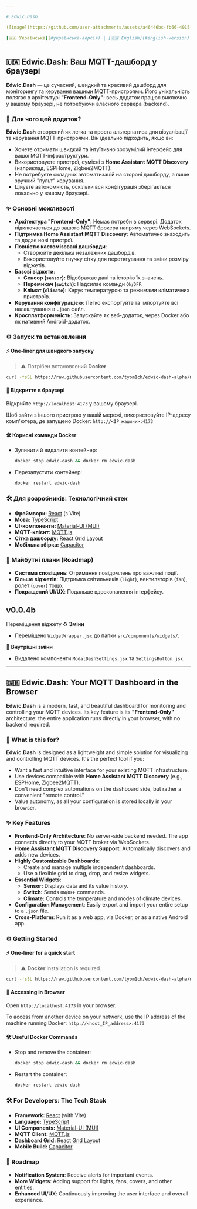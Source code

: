 ```yaml
---

# Edwic.Dash

![image](https://github.com/user-attachments/assets/a46446bc-fb66-4015-ac4e-ab2eff8802cc)

[🇺🇦 Українська](#українська-версія) | [🇬🇧 English](#english-version)
---
```


<a name="українська-версія"></a>
## 🇺🇦 Edwic.Dash: Ваш MQTT-дашборд у браузері

**Edwic.Dash** — це сучасний, швидкий та красивий дашборд для моніторингу та керування вашими MQTT-пристроями. Його унікальність полягає в архітектурі **"Frontend-Only"**: весь додаток працює виключно у вашому браузері, не потребуючи власного сервера (backend).

### 🚀 Для чого цей додаток?

**Edwic.Dash** створений як легка та проста альтернатива для візуалізації та керування MQTT-пристроями. Він ідеально підходить, якщо ви:
*   Хочете отримати швидкий та інтуїтивно зрозумілий інтерфейс для вашої MQTT-інфраструктури.
*   Використовуєте пристрої, сумісні з **Home Assistant MQTT Discovery** (наприклад, ESPHome, Zigbee2MQTT).
*   Не потребуєте складних автоматизацій на стороні дашборду, а лише зручний "пульт" керування.
*   Цінуєте автономність, оскільки вся конфігурація зберігається локально у вашому браузері.

### ✨ Основні можливості

*   **Архітектура "Frontend-Only"**: Немає потреби в сервері. Додаток підключається до вашого MQTT брокера напряму через WebSockets.
*   **Підтримка Home Assistant MQTT Discovery**: Автоматично знаходить та додає нові пристрої.
*   **Повністю кастомізовані дашборди**:
    *   Створюйте декілька незалежних дашбордів.
    *   Використовуйте гнучку сітку для перетягування та зміни розміру віджетів.
*   **Базові віджети**:
    *   **Сенсор (`sensor`):** Відображає дані та історію їх значень.
    *   **Перемикач (`switch`):** Надсилає команди `ON`/`OFF`.
    *   **Клімат (`climate`):** Керує температурою та режимами кліматичних пристроїв.
*   **Керування конфігурацією**: Легко експортуйте та імпортуйте всі налаштування в `.json` файл.
*   **Кросплатформеність**: Запускайте як веб-додаток, через Docker або як нативний Android-додаток.

### ⚙️ Запуск та встановлення

#### ⚡ One-liner для швидкого запуску
> ⚠️ Потрібен встановлений **Docker**

```bash
curl -fsSL https://raw.githubusercontent.com/tyom1ch/edwic-dash-alpha/main/install.sh -o install.sh && bash install.sh
```

#### 🚀 Відкриття в браузері
Відкрийте `http://localhost:4173` у вашому браузері.

Щоб зайти з іншого пристрою у вашій мережі, використовуйте IP-адресу комп'ютера, де запущено Docker:
`http://<IP_машини>:4173`

#### 🛠️ Корисні команди Docker
*   Зупинити й видалити контейнер:
    ```bash
    docker stop edwic-dash && docker rm edwic-dash
    ```
*   Перезапустити контейнер:
    ```bash
    docker restart edwic-dash
    ```

### 🛠️ Для розробників: Технологічний стек

*   **Фреймворк:** [React](https://reactjs.org/) (з Vite)
*   **Мова:** [TypeScript](https://www.typescriptlang.org/)
*   **UI-компоненти:** [Material-UI (MUI)](https://mui.com/)
*   **MQTT-клієнт:** [MQTT.js](https://github.com/mqttjs/MQTT.js)
*   **Сітка дашборду:** [React Grid Layout](https://github.com/react-grid-layout/react-grid-layout)
*   **Мобільна збірка:** [Capacitor](https://capacitorjs.com/)

### 🔮 Майбутні плани (Roadmap)

*   **Система сповіщень**: Отримання повідомлень про важливі події.
*   **Більше віджетів**: Підтримка світильників (`light`), вентиляторів (`fan`), ролет (`cover`) тощо.
*   **Покращений UI/UX**: Подальше вдосконалення інтерфейсу.

<!-- CHANGELOG START -->
## v0.0.4b

Переміщення віджету
♻️ **Зміни**
- Переміщено `WidgetWrapper.jsx` до папки `src/components/widgets/`.

🧹 **Внутрішні зміни**
- Видалено компоненти `ModalDashSettings.jsx` та `SettingsButton.jsx`.
<!-- CHANGELOG END -->

---

<a name="english-version"></a>
## 🇬🇧 Edwic.Dash: Your MQTT Dashboard in the Browser

**Edwic.Dash** is a modern, fast, and beautiful dashboard for monitoring and controlling your MQTT devices. Its key feature is its **"Frontend-Only"** architecture: the entire application runs directly in your browser, with no backend required.

### 🚀 What is this for?

**Edwic.Dash** is designed as a lightweight and simple solution for visualizing and controlling MQTT devices. It's the perfect tool if you:
*   Want a fast and intuitive interface for your existing MQTT infrastructure.
*   Use devices compatible with **Home Assistant MQTT Discovery** (e.g., ESPHome, Zigbee2MQTT).
*   Don't need complex automations on the dashboard side, but rather a convenient "remote control."
*   Value autonomy, as all your configuration is stored locally in your browser.

### ✨ Key Features

*   **Frontend-Only Architecture**: No server-side backend needed. The app connects directly to your MQTT broker via WebSockets.
*   **Home Assistant MQTT Discovery Support**: Automatically discovers and adds new devices.
*   **Highly Customizable Dashboards**:
    *   Create and manage multiple independent dashboards.
    *   Use a flexible grid to drag, drop, and resize widgets.
*   **Essential Widgets**:
    *   **Sensor:** Displays data and its value history.
    *   **Switch:** Sends `ON`/`OFF` commands.
    *   **Climate:** Controls the temperature and modes of climate devices.
*   **Configuration Management**: Easily export and import your entire setup to a `.json` file.
*   **Cross-Platform**: Run it as a web app, via Docker, or as a native Android app.

### ⚙️ Getting Started

#### ⚡ One-liner for a quick start
> ⚠️ **Docker** installation is required.

```bash
curl -fsSL https://raw.githubusercontent.com/tyom1ch/edwic-dash-alpha/main/install.sh -o install.sh && bash install.sh
```

#### 🚀 Accessing in Browser
Open `http://localhost:4173` in your browser.

To access from another device on your network, use the IP address of the machine running Docker:
`http://<host_IP_address>:4173`

#### 🛠️ Useful Docker Commands
*   Stop and remove the container:
    ```bash
    docker stop edwic-dash && docker rm edwic-dash
    ```
*   Restart the container:
    ```bash
    docker restart edwic-dash
    ```

### 🛠️ For Developers: The Tech Stack

*   **Framework:** [React](https://reactjs.org/) (with Vite)
*   **Language:** [TypeScript](https://www.typescriptlang.org/)
*   **UI Components:** [Material-UI (MUI)](https://mui.com/)
*   **MQTT Client:** [MQTT.js](https://github.com/mqttjs/MQTT.js)
*   **Dashboard Grid:** [React Grid Layout](https://github.com/react-grid-layout/react-grid-layout)
*   **Mobile Build:** [Capacitor](https://capacitorjs.com/)

### 🔮 Roadmap

*   **Notification System**: Receive alerts for important events.
*   **More Widgets**: Adding support for lights, fans, covers, and other entities.
*   **Enhanced UI/UX**: Continuously improving the user interface and overall experience.
